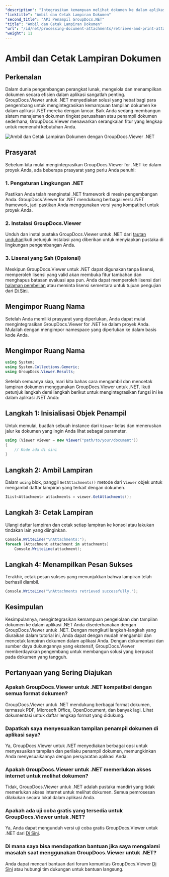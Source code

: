 ```yaml
---
"description": "Integrasikan kemampuan melihat dokumen ke dalam aplikasi .NET Anda dengan mudah menggunakan GroupDocs.Viewer untuk .NET. Ambil dan cetak lampiran dokumen dengan mudah."
"linktitle": "Ambil dan Cetak Lampiran Dokumen"
"second_title": "API Penampil GroupDocs.NET"
"title": "Ambil dan Cetak Lampiran Dokumen"
"url": "/id/net/processing-document-attachments/retrieve-and-print-attachments/"
"weight": 11
---
```


# Ambil dan Cetak Lampiran Dokumen

## Perkenalan
Dalam dunia pengembangan perangkat lunak, mengelola dan menampilkan dokumen secara efisien dalam aplikasi sangatlah penting. GroupDocs.Viewer untuk .NET menyediakan solusi yang hebat bagi para pengembang untuk mengintegrasikan kemampuan tampilan dokumen ke dalam aplikasi .NET mereka dengan lancar. Baik Anda sedang membangun sistem manajemen dokumen tingkat perusahaan atau penampil dokumen sederhana, GroupDocs.Viewer menawarkan serangkaian fitur yang lengkap untuk memenuhi kebutuhan Anda.

![Ambil dan Cetak Lampiran Dokumen dengan GroupDocs.Viewer .NET](/viewer/processing-document-attachments/retrieve-and-print-document-attachments.png)

## Prasyarat
Sebelum kita mulai mengintegrasikan GroupDocs.Viewer for .NET ke dalam proyek Anda, ada beberapa prasyarat yang perlu Anda penuhi:
### 1. Pengaturan Lingkungan .NET
Pastikan Anda telah menginstal .NET framework di mesin pengembangan Anda. GroupDocs.Viewer for .NET mendukung berbagai versi .NET framework, jadi pastikan Anda menggunakan versi yang kompatibel untuk proyek Anda.
### 2. Instalasi GroupDocs.Viewer
Unduh dan instal pustaka GroupDocs.Viewer untuk .NET dari [tautan unduhan](https://releases.groupdocs.com/viewer/net/)Ikuti petunjuk instalasi yang diberikan untuk menyiapkan pustaka di lingkungan pengembangan Anda.
### 3. Lisensi yang Sah (Opsional)
Meskipun GroupDocs.Viewer untuk .NET dapat digunakan tanpa lisensi, memperoleh lisensi yang valid akan membuka fitur tambahan dan menghapus batasan evaluasi apa pun. Anda dapat memperoleh lisensi dari [halaman pembelian](https://purchase.groupdocs.com/buy) atau meminta lisensi sementara untuk tujuan pengujian dari [Di Sini](https://purchase.groupdocs.com/temporary-license/).

## Mengimpor Ruang Nama
Setelah Anda memiliki prasyarat yang diperlukan, Anda dapat mulai mengintegrasikan GroupDocs.Viewer for .NET ke dalam proyek Anda. Mulailah dengan mengimpor namespace yang diperlukan ke dalam basis kode Anda.
## Mengimpor Ruang Nama
```csharp
using System;
using System.Collections.Generic;
using GroupDocs.Viewer.Results;
```

Setelah semuanya siap, mari kita bahas cara mengambil dan mencetak lampiran dokumen menggunakan GroupDocs.Viewer untuk .NET. Ikuti petunjuk langkah demi langkah berikut untuk mengintegrasikan fungsi ini ke dalam aplikasi .NET Anda:
## Langkah 1: Inisialisasi Objek Penampil
Untuk memulai, buatlah sebuah instance dari `Viewer` kelas dan meneruskan jalur ke dokumen yang ingin Anda lihat sebagai parameter.
```csharp
using (Viewer viewer = new Viewer("path/to/your/document"))
{
    // Kode ada di sini
}
```
## Langkah 2: Ambil Lampiran
Dalam `using` blok, panggil `GetAttachments()` metode dari `Viewer` objek untuk mengambil daftar lampiran yang terkait dengan dokumen.
```csharp
IList<Attachment> attachments = viewer.GetAttachments();
```
## Langkah 3: Cetak Lampiran
Ulangi daftar lampiran dan cetak setiap lampiran ke konsol atau lakukan tindakan lain yang diinginkan.
```csharp
Console.WriteLine("\nAttachments:");
foreach (Attachment attachment in attachments)
    Console.WriteLine(attachment);
```
## Langkah 4: Menampilkan Pesan Sukses
Terakhir, cetak pesan sukses yang menunjukkan bahwa lampiran telah berhasil diambil.
```csharp
Console.WriteLine("\nAttachments retrieved successfully.");
```

## Kesimpulan
Kesimpulannya, mengintegrasikan kemampuan pengelolaan dan tampilan dokumen ke dalam aplikasi .NET Anda disederhanakan dengan GroupDocs.Viewer untuk .NET. Dengan mengikuti langkah-langkah yang diuraikan dalam tutorial ini, Anda dapat dengan mudah mengambil dan mencetak lampiran dokumen dalam aplikasi Anda. Dengan dokumentasi dan sumber daya dukungannya yang ekstensif, GroupDocs.Viewer memberdayakan pengembang untuk membangun solusi yang berpusat pada dokumen yang tangguh.
## Pertanyaan yang Sering Diajukan
### Apakah GroupDocs.Viewer untuk .NET kompatibel dengan semua format dokumen?
GroupDocs.Viewer untuk .NET mendukung berbagai format dokumen, termasuk PDF, Microsoft Office, OpenDocument, dan banyak lagi. Lihat dokumentasi untuk daftar lengkap format yang didukung.
### Dapatkah saya menyesuaikan tampilan penampil dokumen di aplikasi saya?
Ya, GroupDocs.Viewer untuk .NET menyediakan berbagai opsi untuk menyesuaikan tampilan dan perilaku penampil dokumen, memungkinkan Anda menyesuaikannya dengan persyaratan aplikasi Anda.
### Apakah GroupDocs.Viewer untuk .NET memerlukan akses internet untuk melihat dokumen?
Tidak, GroupDocs.Viewer untuk .NET adalah pustaka mandiri yang tidak memerlukan akses internet untuk melihat dokumen. Semua pemrosesan dilakukan secara lokal dalam aplikasi Anda.
### Apakah ada uji coba gratis yang tersedia untuk GroupDocs.Viewer untuk .NET?
Ya, Anda dapat mengunduh versi uji coba gratis GroupDocs.Viewer untuk .NET dari [Di Sini](https://releases.groupdocs.com/).
### Di mana saya bisa mendapatkan bantuan jika saya mengalami masalah saat menggunakan GroupDocs.Viewer untuk .NET?
Anda dapat mencari bantuan dari forum komunitas GroupDocs.Viewer [Di Sini](https://forum.groupdocs.com/c/viewer/9) atau hubungi tim dukungan untuk bantuan langsung.